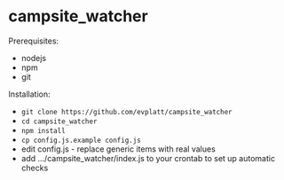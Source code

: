 # campsite_watcher

Prerequisites:
  * nodejs
  * npm
  * git

Installation:
  * `git clone https://github.com/evplatt/campsite_watcher`
  * `cd campsite_watcher`
  * `npm install`
  * `cp config.js.example config.js`
  * edit config.js - replace generic items with real values
  * add .../campsite_watcher/index.js to your crontab to set up automatic checks
